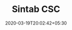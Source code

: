 ---
title: "Sintab CSC"
image: /images/graphic-designs/Sintab_Color_Shade_Card.jpg
description: "https://drive.google.com/open?id=1-YyA2EYY8kxVY3UOg6eMl8QnKFXRbPB0"
tags: ["graphics"]
date: 2020-03-19T20:02:42+05:30
draft: false
---